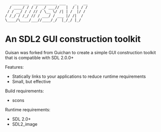 ```
   ________  ___________ ___    _   __
  / ____/ / / /  _/ ___//   |  / | / /
 / / __/ / / // / \__ \/ /| | /  |/ /
/ /_/ / /_/ // / ___/ / ___ |/ /|  /
\____/\____/___//____/_/  |_/_/ |_/
```

  An SDL2 GUI construction toolkit
======================================

Guisan was forked from Guichan to create a simple GUI construction toolkit that is compatible with SDL 2.0.0+

Features:

* Statically links to your applications to reduce runtime requirements
* Small, but effective

Build requirements:

* scons

Runtime requirements:

* SDL 2.0+
* SDL2_image
